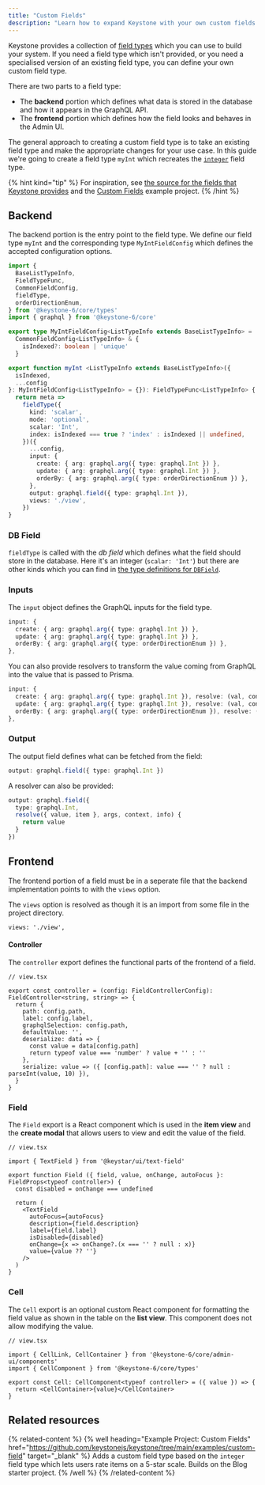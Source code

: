 ```yaml
---
title: "Custom Fields"
description: "Learn how to expand Keystone with your own custom fields. Guidance on backend setup, and frontend implementation in Keystone‘s Admin UI."
---
```


Keystone provides a collection of [field types](../fields/overview) which you can use to build your system.
If you need a field type which isn't provided, or you need a specialised version of an existing field type, you can define your own custom field type.

There are two parts to a field type:

- The **backend** portion which defines what data is stored in the database and how it appears in the GraphQL API.
- The **frontend** portion which defines how the field looks and behaves in the Admin UI.

The general approach to creating a custom field type is to take an existing field type and make the appropriate changes for your use case.
In this guide we're going to create a field type `myInt` which recreates the [`integer`](https://github.com/keystonejs/keystone/tree/main/packages/core/src/fields/types/integer) field type.

{% hint kind="tip" %}
For inspiration, see [the source for the fields that Keystone provides](https://github.com/keystonejs/keystone/tree/main/packages/core/src/fields/types) and the [Custom Fields](https://github.com/keystonejs/keystone/tree/main/examples/custom-field) example project.
{% /hint %}

## Backend

The backend portion is the entry point to the field type.
We define our field type `myInt` and the corresponding type `MyIntFieldConfig` which defines the accepted configuration options.

```ts
import {
  BaseListTypeInfo,
  FieldTypeFunc,
  CommonFieldConfig,
  fieldType,
  orderDirectionEnum,
} from '@keystone-6/core/types'
import { graphql } from '@keystone-6/core'

export type MyIntFieldConfig<ListTypeInfo extends BaseListTypeInfo> =
  CommonFieldConfig<ListTypeInfo> & {
    isIndexed?: boolean | 'unique'
  }

export function myInt <ListTypeInfo extends BaseListTypeInfo>({
  isIndexed,
  ...config
}: MyIntFieldConfig<ListTypeInfo> = {}): FieldTypeFunc<ListTypeInfo> {
  return meta =>
    fieldType({
      kind: 'scalar',
      mode: 'optional',
      scalar: 'Int',
      index: isIndexed === true ? 'index' : isIndexed || undefined,
    })({
      ...config,
      input: {
        create: { arg: graphql.arg({ type: graphql.Int }) },
        update: { arg: graphql.arg({ type: graphql.Int }) },
        orderBy: { arg: graphql.arg({ type: orderDirectionEnum }) },
      },
      output: graphql.field({ type: graphql.Int }),
      views: './view',
    })
}
```

### DB Field

`fieldType` is called with the _db field_ which defines what the field should store in the database.
Here it's an integer (`scalar: 'Int'`) but there are other kinds which you can find in [the type definitions for `DBField`](https://github.com/keystonejs/keystone/blob/5f4ecfc4281f979456326bc1a982e9bf90327ad6/packages-next/types/src/next-fields.ts#L105-L155).

### Inputs

The `input` object defines the GraphQL inputs for the field type.

```ts
input: {
  create: { arg: graphql.arg({ type: graphql.Int }) },
  update: { arg: graphql.arg({ type: graphql.Int }) },
  orderBy: { arg: graphql.arg({ type: orderDirectionEnum }) },
},
```

You can also provide resolvers to transform the value coming from GraphQL into the value that is passed to Prisma.

```ts
input: {
  create: { arg: graphql.arg({ type: graphql.Int }), resolve: (val, context) => val },
  update: { arg: graphql.arg({ type: graphql.Int }), resolve: (val, context) => val },
  orderBy: { arg: graphql.arg({ type: orderDirectionEnum }), resolve: (val, context) => val },
},
```

### Output

The output field defines what can be fetched from the field:

```ts
output: graphql.field({ type: graphql.Int })
```

A resolver can also be provided:

```ts
output: graphql.field({
  type: graphql.Int,
  resolve({ value, item }, args, context, info) {
    return value
  }
})
```

## Frontend

The frontend portion of a field must be in a seperate file that the backend implementation points to with the `views` option.

The `views` option is resolved as though it is an import from some file in the project directory.

```
views: './view',
```

#### Controller

The `controller` export defines the functional parts of the frontend of a field.

```tsx
// view.tsx

export const controller = (config: FieldControllerConfig): FieldController<string, string> => {
  return {
    path: config.path,
    label: config.label,
    graphqlSelection: config.path,
    defaultValue: '',
    deserialize: data => {
      const value = data[config.path]
      return typeof value === 'number' ? value + '' : ''
    },
    serialize: value => ({ [config.path]: value === '' ? null : parseInt(value, 10) }),
  }
}
```

### Field

The `Field` export is a React component which is used in the **item view** and the **create modal** that allows users to view and edit the value of the field.

```tsx
// view.tsx

import { TextField } from '@keystar/ui/text-field'

export function Field ({ field, value, onChange, autoFocus }: FieldProps<typeof controller>) {
  const disabled = onChange === undefined

  return (
    <TextField
      autoFocus={autoFocus}
      description={field.description}
      label={field.label}
      isDisabled={disabled}
      onChange={x => onChange?.(x === '' ? null : x)}
      value={value ?? ''}
    />
  )
}
```

### Cell

The `Cell` export is an optional custom React component for formatting the field value as shown in the table on the **list view**.
This component does not allow modifying the value.

```tsx
// view.tsx

import { CellLink, CellContainer } from '@keystone-6/core/admin-ui/components'
import { CellComponent } from '@keystone-6/core/types'

export const Cell: CellComponent<typeof controller> = ({ value }) => {
  return <CellContainer>{value}</CellContainer>
}
```

## Related resources

{% related-content %}
{% well
heading="Example Project: Custom Fields"
href="https://github.com/keystonejs/keystone/tree/main/examples/custom-field"
target="_blank" %}
Adds a custom field type based on the `integer` field type which lets users rate items on a 5-star scale. Builds on the Blog starter project.
{% /well %}
{% /related-content %}
